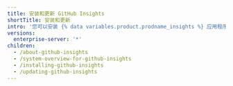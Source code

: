 ```yaml
---
title: 安装和更新 GitHub Insights
shortTitle: 安装和更新
intro: '您可以安装 {% data variables.product.prodname_insights %} 应用程序并将应用程序更新到最新版本。'
versions:
  enterprise-server: '*'
children:
  - /about-github-insights
  - /system-overview-for-github-insights
  - /installing-github-insights
  - /updating-github-insights
---
```


